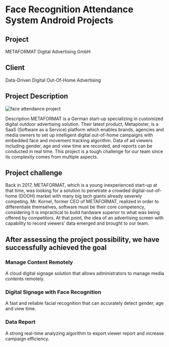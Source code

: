 # Face Recognition Attendance System Android Projects
## Project
METAFORMAT Digital Advertising GmbH 
## Client
Data-Driven Digital Out-Of-Home Advertising 

## Project Description
![face attendance project](https://gigasource.b-cdn.net/wp-content/uploads/2020/03/hp-case2-1024x838.png)

Description​
METAFORMAT is a German start-up specializing in customized digital outdoor advertising solution. Their latest product, Metaposter, is a SaaS (Software as a Service) platform which enables brands, agencies and media owners to set up intelligent digital out-of-home campaigns with embedded face and movement tracking algorithm. Data of ad viewers including gender, age and view time are recorded, and reports can be conducted in real time. This project is a tough challenge for our team since its complexity comes from multiple aspects. 

## Project challenge
Back in 2017, METAFORMAT, which is a young inexperienced start-up at that time, was looking for a solution to penetrate a crowded digital-out-of-home (DOOH) market with many big tech giants already severely competing. Mr. Kornel, former CEO of METAFORMAT, realized in order to differentiate themselves, software must be their core competency, considering it is impractical to build hardware superior to what was being offered by competitors. At that point, the idea of an advertising screen with capability to record viewers’ data emerged and brought to our team.

## After assessing the project possibility, we have successfully achieved the goal

### Manage Content Remotely
A cloud digital signage solution that allows administrators to manage media contents remotely.


### Digital Signage with Face Recognition
A fast and reliable facial recognition that can accurately detect gender, age and view time.


### Data Report
A strong real-time analyzing algorithm to export viewer report and increase campaign efficiency.
